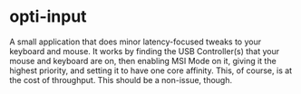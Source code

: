 # opti-input
A small application that does minor latency-focused tweaks to your keyboard and mouse.
It works by finding the USB Controller(s) that your mouse and keyboard are on, then enabling MSI Mode on it, giving it the highest priority, and setting it to have one core affinity.
This, of course, is at the cost of throughput. This should be a non-issue, though.
